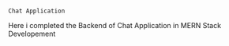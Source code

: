                                                                            Chat Application 

Here i completed the Backend of Chat Application
in MERN Stack Developement
